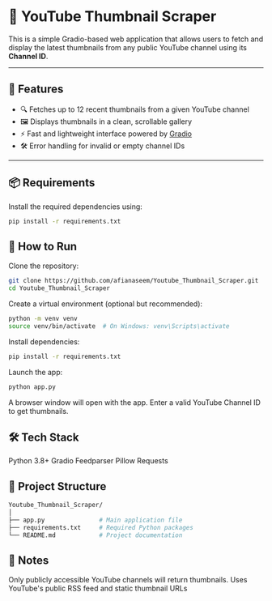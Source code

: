 # 🎯 YouTube Thumbnail Scraper

This is a simple Gradio-based web application that allows users to fetch and display the latest thumbnails from any public YouTube channel using its **Channel ID**.

---

## 🚀 Features

- 🔍 Fetches up to 12 recent thumbnails from a given YouTube channel
- 🖼️ Displays thumbnails in a clean, scrollable gallery
- ⚡ Fast and lightweight interface powered by [Gradio](https://www.gradio.app/)
- 🛠️ Error handling for invalid or empty channel IDs

---

## 📦 Requirements

Install the required dependencies using:

```bash
pip install -r requirements.txt
```
## 🏁 How to Run
Clone the repository:

```bash
git clone https://github.com/afianaseem/Youtube_Thumbnail_Scraper.git
cd Youtube_Thumbnail_Scraper
```
Create a virtual environment (optional but recommended):

```bash
python -m venv venv
source venv/bin/activate  # On Windows: venv\Scripts\activate
```
Install dependencies:

```bash
pip install -r requirements.txt
```
Launch the app:

```bash
python app.py
```
A browser window will open with the app. Enter a valid YouTube Channel ID to get thumbnails.

## 🛠️ Tech Stack
Python 3.8+
Gradio
Feedparser
Pillow
Requests

## 📁 Project Structure
```bash
Youtube_Thumbnail_Scraper/
│
├── app.py               # Main application file
├── requirements.txt     # Required Python packages
└── README.md            # Project documentation
```
## 🤖 Notes
Only publicly accessible YouTube channels will return thumbnails.
Uses YouTube's public RSS feed and static thumbnail URLs
